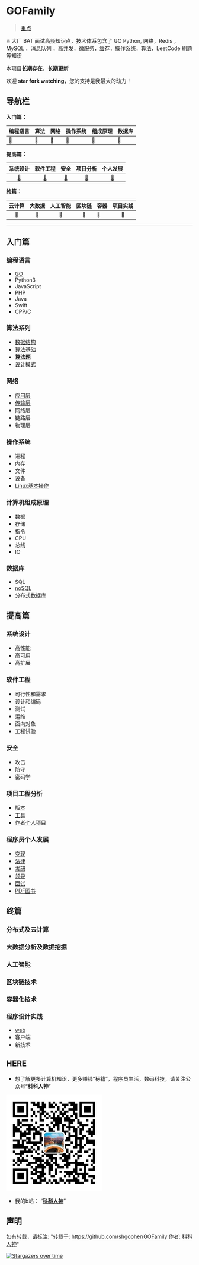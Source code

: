 # GOFamily
> [重点](#HERE)

🔥 大厂 BAT 面试高频知识点，技术体系包含了  GO Python, 网络，Redis ，MySQL ，消息队列 ，高并发，微服务，缓存，操作系统，算法，LeetCode 刷题等知识

本项目**长期存在**，**长期更新**

欢迎 **star fork watching**，您的支持是我最大的动力！

## 导航栏
**入门篇：**

|编程语言|算法|网络|操作系统|组成原理|数据库|
|:---|:---|:---|:---|:---|:---|
|[🍇](#编程语言)|[🥭](#算法系列)|[🍓](#网络)|[🥝](#操作系统)|[🍍](#计算机组成原理)|[🍌](#数据库)|

**提高篇：**

|系统设计|软件工程|安全|项目分析|个人发展|
|:---:|:---:|:---:|:---:|:---:|
|[🍉](#系统设计)|[🍒](#软件工程)|[🍅](#安全)|[🍎](#项目工程分析)|[🍈](#程序员个人发展)|

**终篇：**

|云计算|大数据|人工智能|区块链|容器|项目实践|
|:---:|:---:|:---:|:---:|:---|:---:|
|[🍑](#分布式及云计算)|[🍊](#大数据分析及数据挖掘)|[🍹](#人工智能)|[🍒](#区块链技术)|[🥑](#容器化技术)|[🍏](#程序设计实践)|
---
## 入门篇
### 编程语言

- [GO](./入门篇/编程语言/go)
- Python3
- JavaScript
- PHP
- Java
- Swift
- CPP/C
### 算法系列

- [数据结构](./入门篇/算法/数据结构)
- [算法基础](./入门篇/算法/算法)
- [**算法题**](./入门篇/算法/算法题)
- [设计模式](./入门篇/算法/设计模式)
### 网络

- [应用层](./入门篇/网络/应用层)
- [传输层](./入门篇/网络/传输层)
- 网络层
- 链路层
- 物理层
### 操作系统

- 进程
- 内存
- 文件
- 设备
- [Linux基本操作](./入门篇/操作系统/shell)
### 计算机组成原理

- 数据
- 存储
- 指令
- CPU
- 总线
- IO
### 数据库

- SQL
- [noSQL](./入门篇/数据库/nosql)
- 分布式数据库
## 提高篇
### 系统设计

- 高性能
- 高可用
- 高扩展
### 软件工程

- 可行性和需求
- 设计和编码
- 测试
- 运维
- 面向对象
- 工程试验

### 安全

- 攻击
- 防守
- 密码学
### 项目工程分析

- [版本](./提高篇/项目工程分析/版本管理工具)
- [工具](./提高篇/项目工程分析/开发工具)
- [作者个人项目](./提高篇/项目工程分析/作者个人项目)

### 程序员个人发展

- [变现](./提高篇/程序员个人发展/变现能力)
- [法律](./提高篇/程序员个人发展/法律知识)
- [考研](./提高篇/程序员个人发展/考研)
- [领导](./提高篇/程序员个人发展/领导能力)
- [面试](./提高篇/程序员个人发展/面试)
- [PDF图书](https://github.com/basicExploration/books)
## 终篇
### 分布式及云计算
### 大数据分析及数据挖掘
### 人工智能
### 区块链技术
### 容器化技术
### 程序设计实践

- [web](./终篇/程序设计实践/web)
- 客户端
- 新技术


## HERE
- 想了解更多计算机知识，更多赚钱“秘籍”，程序员生活，数码科技，请关注公众号“**科科人神**” 

![p](./joinUsW.jpg)

- 我的b站： “**[科科人神](https://space.bilibili.com/478621088)**”

## 声明
如有转载，请标注: "转载于: https://github.com/shgopher/GOFamily  作者: [科科人神](https://shgopher.github.io)"

[![Stargazers over time](https://starchart.cc/googege/GOFamily.svg)](https://starchart.cc/googege/GOFamily)
